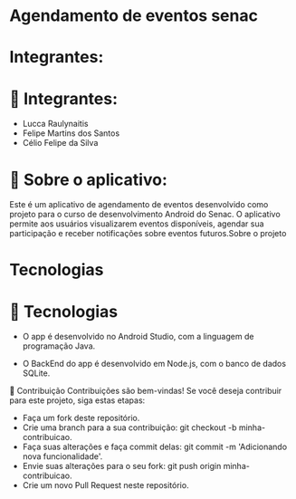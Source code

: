 # Agendamento de eventos senac 

# Integrantes:
# 👨 Integrantes:

- Lucca Raulynaitis
- Felipe Martins dos Santos
- Célio Felipe da Silva

# 📅 Sobre o aplicativo:

Este é um aplicativo de agendamento de eventos desenvolvido como projeto para o curso de desenvolvimento Android do Senac. O aplicativo permite aos usuários visualizarem eventos disponíveis, agendar sua participação e receber notificações sobre eventos futuros.Sobre o projeto 


# Tecnologias
# 🚀 Tecnologias

- O app é desenvolvido no Android Studio, com a linguagem de programação Java.

- O BackEnd do app é desenvolvido em Node.js, com o banco de dados SQLite.

🤝 Contribuição
Contribuições são bem-vindas! Se você deseja contribuir para este projeto, siga estas etapas:

- Faça um fork deste repositório.
- Crie uma branch para a sua contribuição: git checkout -b minha-contribuicao.
- Faça suas alterações e faça commit delas: git commit -m 'Adicionando nova funcionalidade'.
- Envie suas alterações para o seu fork: git push origin minha-contribuicao.
- Crie um novo Pull Request neste repositório.



